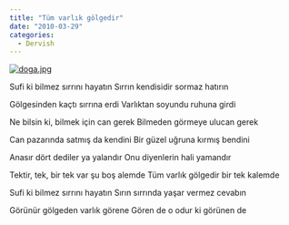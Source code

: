 ```yaml
---
title: "Tüm varlık gölgedir"
date: "2010-03-29"
categories: 
  - Dervish
---
```


[![doga.jpg](/uploads/2010/03/doga.jpg)](/uploads/2010/03/doga.jpg "doga.jpg")

Sufi ki bilmez sırrını hayatın Sırrın kendisidir sormaz hatırın

Gölgesinden kaçtı sırrına erdi Varlıktan soyundu ruhuna girdi

Ne bilsin ki, bilmek için can gerek Bilmeden görmeye ulucan gerek

Can pazarında satmış da kendini Bir güzel uğruna kırmış bendini

Anasır dört dediler ya yalandır Onu diyenlerin hali yamandır

Tektir, tek, bir tek var şu boş alemde Tüm varlık gölgedir bir tek kalemde 

Sufi ki bilmez sırrını hayatın Sırın sırrında yaşar vermez cevabın

Görünür gölgeden varlık görene Gören de o odur ki görünen de
